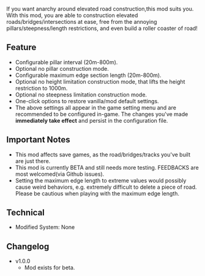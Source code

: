 If you want anarchy around elevated road construction,this mod suits you. With this mod, you are able to construction elevated roads/bridges/intersections at ease, free from the annoying pillars/steepness/length restrictions, and even build a roller coaster of road!

## Feature

* Configurable pillar interval (20m-800m).
* Optional no pillar construction mode.
* Configurable maximum edge section length (20m-800m).
* Optional no height limitation construction mode, that lifts the height restriction to 1000m.
* Optional no steepness limitation construction mode.
* One-click options to restore vanilla/mod default settings.
* The above settings all appear in the game setting menu and are recommended to be configured in-game. The changes you've made **immediately take effect** and persist in the configuration file.
	
## Important Notes

* This mod affects save games, as the road/bridges/tracks you've built are just there.
* This mod is currently BETA and still needs more testing. FEEDBACKS are most welcomed(via Github issues).
* Setting the maximum edge length to extreme values would possibly cause weird behaviors, e.g. extremely difficult to delete a piece of road. Please be cautious when playing with the maximum edge length.

## Technical

* Modified System: None

## Changelog

* v1.0.0
  * Mod exists for beta.